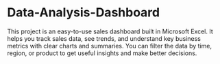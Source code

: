 # Data-Analysis-Dashboard
This project is an easy-to-use sales dashboard built in Microsoft Excel. It helps you track sales data, see trends, and understand key business metrics with clear charts and summaries. You can filter the data by time, region, or product to get useful insights and make better decisions.
